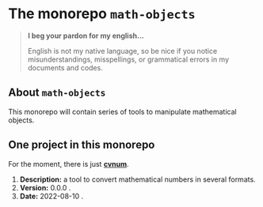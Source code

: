 The monorepo `math-objects`
===========================

> **I beg your pardon for my english...**
>
> English is not my native language, so be nice if you notice misunderstandings, misspellings, or grammatical errors in my documents and codes.


About `math-objects`
--------------------

This monorepo will contain series of tools to manipulate mathematical objects.


One project in this monorepo
----------------------------

For the moment, there is just **[cvnum](cvnum/README.md)**.

  1. **Description:** a tool to convert mathematical numbers in several formats.
  1. **Version:** 0.0.0 .
  1. **Date:** 2022-08-10 .